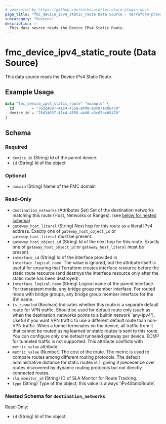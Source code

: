 ```yaml
---
# generated by https://github.com/hashicorp/terraform-plugin-docs
page_title: "fmc_device_ipv4_static_route Data Source - terraform-provider-fmc"
subcategory: "Devices"
description: |-
  This data source reads the Device IPv4 Static Route.
---
```


# fmc_device_ipv4_static_route (Data Source)

This data source reads the Device IPv4 Static Route.

## Example Usage

```terraform
data "fmc_device_ipv4_static_route" "example" {
  id        = "76d24097-41c4-4558-a4d0-a8c07ac08470"
  device_id = "76d24097-41c4-4558-a4d0-a8c07ac08470"
}
```

<!-- schema generated by tfplugindocs -->
## Schema

### Required

- `device_id` (String) Id of the parent device.
- `id` (String) Id of the object

### Optional

- `domain` (String) Name of the FMC domain

### Read-Only

- `destination_networks` (Attributes Set) Set of the destination networks matching this route (Host, Networks or Ranges). (see [below for nested schema](#nestedatt--destination_networks))
- `gateway_host_literal` (String) Next hop for this route as a literal IPv4 address. Exactly one of `gateway_host_object_id` or `gateway_host_literal` must be present.
- `gateway_host_object_id` (String) Id of the next hop for this route. Exactly one of `gateway_host_object_id` or `gateway_host_literal` must be present.
- `interface_id` (String) Id of the interface provided in `interface_logical_name`. The value is ignored, but the attribute itself is useful for ensuring that Terraform creates interface resource before the static route resource (and destroys the interface resource only after the static route has been destroyed).
- `interface_logical_name` (String) Logical name of the parent interface. For transparent mode, any bridge group member interface. For routed mode with bridge groups, any bridge group member interface for the BVI name.
- `is_tunneled` (Boolean) Indicates whether this route is a separate default route for VPN traffic. Should be used for default route only (such as when the destination_networks points to a builtin network 'any-ipv4'). Useful if you want VPN traffic to use a different default route than non-VPN traffic. When a tunnel terminates on the device, all traffic from it that cannot be routed using learned or static routes is sent to this route. You can configure only one default tunneled gateway per device. ECMP for tunneled traffic is not supported. This attribute conflicts with `metric_value` attribute.
- `metric_value` (Number) The cost of the route. The metric is used to compare routes among different routing protocols. The default administrative distance for static routes is 1, giving it precedence over routes discovered by dynamic routing protocols but not directly connected routes.
- `sla_monitor_id` (String) ID of SLA Monitor for Route Tracking.
- `type` (String) Type of the object; this value is always 'IPv4StaticRoute'.

<a id="nestedatt--destination_networks"></a>
### Nested Schema for `destination_networks`

Read-Only:

- `id` (String) Id of the object.
